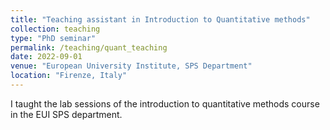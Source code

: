 ```yaml
---
title: "Teaching assistant in Introduction to Quantitative methods"
collection: teaching
type: "PhD seminar"
permalink: /teaching/quant_teaching
date: 2022-09-01
venue: "European University Institute, SPS Department"
location: "Firenze, Italy"
---
```


I taught the lab sessions of the introduction to quantitative methods course in the EUI SPS department.
